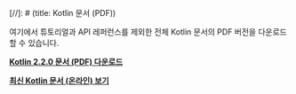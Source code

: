 [//]: # (title: Kotlin 문서 (PDF))

여기에서 튜토리얼과 API 레퍼런스를 제외한 전체 Kotlin 문서의 PDF 버전을 다운로드할 수 있습니다.

**[Kotlin 2.2.0 문서 (PDF) 다운로드](https://kotlinlang.org/docs/kotlin-reference.pdf)**

**[최신 Kotlin 문서 (온라인) 보기](home.topic)**